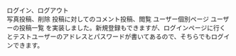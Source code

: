 ログイン、ログアウト<br>
写真投稿、削除
投稿に対してのコメント投稿、閲覧
ユーザー個別ページ
ユーザーの投稿一覧
を実装しました。新規登録もできますが、ログインページに行くとテストユーザーのアドレスとパスワードが書いてあるので、そちらでもログインできます。
